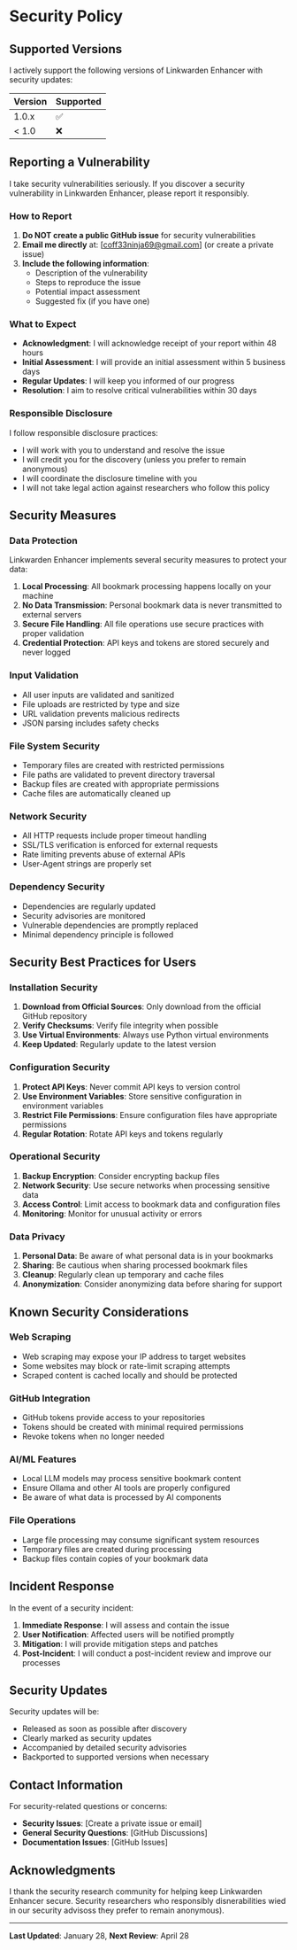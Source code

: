 # Security Policy

## Supported Versions

I actively support the following versions of Linkwarden Enhancer with security updates:

| Version | Supported          |
| ------- | ------------------ |
| 1.0.x   | :white_check_mark: |
| < 1.0   | :x:                |

## Reporting a Vulnerability

I take security vulnerabilities seriously. If you discover a security vulnerability in Linkwarden Enhancer, please report it responsibly.

### How to Report

1. **Do NOT create a public GitHub issue** for security vulnerabilities
2. **Email me directly** at: [coff33ninja69@gmail.com] (or create a private issue)
3. **Include the following information**:
   - Description of the vulnerability
   - Steps to reproduce the issue
   - Potential impact assessment
   - Suggested fix (if you have one)

### What to Expect

- **Acknowledgment**: I will acknowledge receipt of your report within 48 hours
- **Initial Assessment**: I will provide an initial assessment within 5 business days
- **Regular Updates**: I will keep you informed of our progress
- **Resolution**: I aim to resolve critical vulnerabilities within 30 days

### Responsible Disclosure

I follow responsible disclosure practices:
- I will work with you to understand and resolve the issue
- I will credit you for the discovery (unless you prefer to remain anonymous)
- I will coordinate the disclosure timeline with you
- I will not take legal action against researchers who follow this policy

## Security Measures

### Data Protection

Linkwarden Enhancer implements several security measures to protect your data:

1. **Local Processing**: All bookmark processing happens locally on your machine
2. **No Data Transmission**: Personal bookmark data is never transmitted to external servers
3. **Secure File Handling**: All file operations use secure practices with proper validation
4. **Credential Protection**: API keys and tokens are stored securely and never logged

### Input Validation

- All user inputs are validated and sanitized
- File uploads are restricted by type and size
- URL validation prevents malicious redirects
- JSON parsing includes safety checks

### File System Security

- Temporary files are created with restricted permissions
- File paths are validated to prevent directory traversal
- Backup files are created with appropriate permissions
- Cache files are automatically cleaned up

### Network Security

- All HTTP requests include proper timeout handling
- SSL/TLS verification is enforced for external requests
- Rate limiting prevents abuse of external APIs
- User-Agent strings are properly set

### Dependency Security

- Dependencies are regularly updated
- Security advisories are monitored
- Vulnerable dependencies are promptly replaced
- Minimal dependency principle is followed

## Security Best Practices for Users

### Installation Security

1. **Download from Official Sources**: Only download from the official GitHub repository
2. **Verify Checksums**: Verify file integrity when possible
3. **Use Virtual Environments**: Always use Python virtual environments
4. **Keep Updated**: Regularly update to the latest version

### Configuration Security

1. **Protect API Keys**: Never commit API keys to version control
2. **Use Environment Variables**: Store sensitive configuration in environment variables
3. **Restrict File Permissions**: Ensure configuration files have appropriate permissions
4. **Regular Rotation**: Rotate API keys and tokens regularly

### Operational Security

1. **Backup Encryption**: Consider encrypting backup files
2. **Network Security**: Use secure networks when processing sensitive data
3. **Access Control**: Limit access to bookmark data and configuration files
4. **Monitoring**: Monitor for unusual activity or errors

### Data Privacy

1. **Personal Data**: Be aware of what personal data is in your bookmarks
2. **Sharing**: Be cautious when sharing processed bookmark files
3. **Cleanup**: Regularly clean up temporary and cache files
4. **Anonymization**: Consider anonymizing data before sharing for support

## Known Security Considerations

### Web Scraping

- Web scraping may expose your IP address to target websites
- Some websites may block or rate-limit scraping attempts
- Scraped content is cached locally and should be protected

### GitHub Integration

- GitHub tokens provide access to your repositories
- Tokens should be created with minimal required permissions
- Revoke tokens when no longer needed

### AI/ML Features

- Local LLM models may process sensitive bookmark content
- Ensure Ollama and other AI tools are properly configured
- Be aware of what data is processed by AI components

### File Operations

- Large file processing may consume significant system resources
- Temporary files are created during processing
- Backup files contain copies of your bookmark data

## Incident Response

In the event of a security incident:

1. **Immediate Response**: I will assess and contain the issue
2. **User Notification**: Affected users will be notified promptly
3. **Mitigation**: I will provide mitigation steps and patches
4. **Post-Incident**: I will conduct a post-incident review and improve our processes

## Security Updates

Security updates will be:
- Released as soon as possible after discovery
- Clearly marked as security updates
- Accompanied by detailed security advisories
- Backported to supported versions when necessary

## Contact Information

For security-related questions or concerns:
- **Security Issues**: [Create a private issue or email]
- **General Security Questions**: [GitHub Discussions]
- **Documentation Issues**: [GitHub Issues]

## Acknowledgments

I thank the security research community for helping keep Linkwarden Enhancer secure. Security researchers who responsibly disnerabilities wied in our security advisoss they prefer to remain anonymous).

---

**Last Updated**: January 28,
**Next Review**: April 28